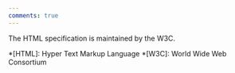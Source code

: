 ```yaml
---
comments: true
---
```


The HTML specification is maintained by the W3C.

*[HTML]: Hyper Text Markup Language
*[W3C]: World Wide Web Consortium